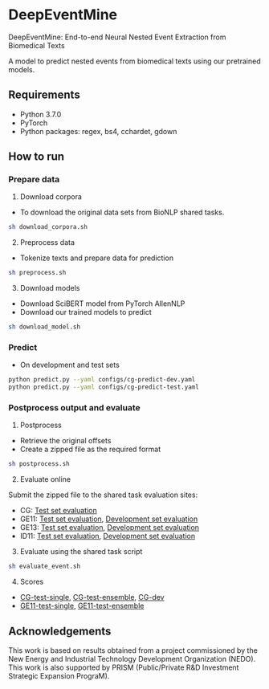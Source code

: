 # DeepEventMine
DeepEventMine: End-to-end Neural Nested Event Extraction from Biomedical Texts

A model to predict nested events from biomedical texts using our pretrained models.

## Requirements
- Python 3.7.0
- PyTorch
- Python packages: regex, bs4, cchardet, gdown

## How to run

### Prepare data
1. Download corpora
- To download the original data sets from BioNLP shared tasks.
```bash
sh download_corpora.sh
```

2. Preprocess data
- Tokenize texts and prepare data for prediction
```bash
sh preprocess.sh
```

3. Download models
- Download SciBERT model from PyTorch AllenNLP
- Download our trained models to predict
```bash
sh download_model.sh
```


### Predict

- On development and test sets
```bash
python predict.py --yaml configs/cg-predict-dev.yaml
python predict.py --yaml configs/cg-predict-test.yaml
```

### Postprocess output and evaluate

1. Postprocess
- Retrieve the original offsets
- Create a zipped file as the required format
```bash
sh postprocess.sh
```

2. Evaluate online

Submit the zipped file to the shared task evaluation sites:

- CG: [Test set evaluation](http://weaver.nlplab.org/~bionlp-st/BioNLP-ST-2013/CG/submission/)
- GE11: [Test set evaluation](http://bionlp-st.dbcls.jp/GE/2011/eval-test/), [Development set evaluation](http://bionlp-st.dbcls.jp/GE/2011/eval-development/)
- GE13: [Test set evaluation](http://bionlp-st.dbcls.jp/GE/2013/eval-test/), [Development set evaluation](http://bionlp-st.dbcls.jp/GE/2013/eval-development/)
- ID11: [Test set evaluation](http://weaver.nlplab.org/~bionlp-st/BioNLP-ST/ID/test-eval.html), [Development set evaluation](http://weaver.nlplab.org/~bionlp-st/BioNLP-ST/ID/devel-eval.htm)

3. Evaluate using the shared task script

```bash
sh evaluate_event.sh
```

4. Scores

- [CG-test-single](https://drive.google.com/file/d/1zxudXsLAwYY1XnSE0SdCs30TthBWF6WR/view?usp=sharing), [CG-test-ensemble](https://drive.google.com/file/d/1NWf3WpAnPGDLnp01t7xpDf7QphqSdH5u/view?usp=sharing), [CG-dev](https://drive.google.com/file/d/1u1zKcGavDVEAnAwZq6cI_cxQcqERvoAZ/view?usp=sharing)
- [GE11-test-single](https://drive.google.com/file/d/16P27hCOo3cjiclMJ-uTW5KMGHfxZ2MLO/view?usp=sharing), [GE11-test-ensemble](https://drive.google.com/file/d/1kDXukxggUuLD6XV8qdd7pevHMJXFRQhK/view?usp=sharing)

## Acknowledgements
This work is based on results obtained from a project commissioned by the New Energy and Industrial Technology Development Organization (NEDO).
This work is also supported by PRISM (Public/Private R&D Investment Strategic Expansion PrograM).